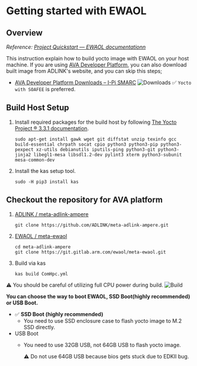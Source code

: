 # Getting started with EWAOL

## Overview

*Reference: [Project Quickstart — EWAOL documentationn](https://ewaol.sites.arm.com/meta-ewaol/quickstart.html)*

This instruction explain how to build yocto image with EWAOL on your host machine.
If you are using [AVA Developer Platform](https://www.ipi.wiki/pages/com-hpc-altra), you can also download built image from ADLINK's website, and you can skip this steps;

- [AVA Developer Platform Downloads – I-Pi SMARC](https://www.ipi.wiki/pages/download-ava-developer-platform)
![Downloads](images/getting_started/downloads.png)
:white_check_mark: `Yocto with SOAFEE` is preferred.

## Build Host Setup

1. Install required packages for the build host by following [The Yocto Project ® 3.3.1 documentation](https://docs.yoctoproject.org/3.3.1/singleindex.html#required-packages-for-the-build-host).

   ```console
   sudo apt-get install gawk wget git diffstat unzip texinfo gcc build-essential chrpath socat cpio python3 python3-pip python3-pexpect xz-utils debianutils iputils-ping python3-git python3-jinja2 libegl1-mesa libsdl1.2-dev pylint3 xterm python3-subunit mesa-common-dev
   ```

1. Install the kas setup tool.

   ```console
   sudo -H pip3 install kas
   ```

## Checkout the repository for AVA platform

1. [ADLINK / meta-adlink-ampere](https://github.com/ADLINK/meta-adlink-ampere)

   ```console
   git clone https://github.com/ADLINK/meta-adlink-ampere.git
   ```

1. [EWAOL / meta-ewaol](https://git.gitlab.arm.com/ewaol/meta-ewaol)

   ```console
   cd meta-adlink-ampere
   git clone https://git.gitlab.arm.com/ewaol/meta-ewaol.git
   ```

1. Build via kas

   ```console
   kas build ComHpc.yml
   ```

:warning: You should be careful of utilizing full CPU power during build.
![Build](images/getting_started/build.png)

**You can choose the way to boot EWAOL, SSD Boot(highly recommended) or USB Boot.**

- :white_check_mark: **SSD Boot (highly recommended)**
  - You need to use SSD enclosure case to flash yocto image to M.2 SSD directly.
- USB Boot
  - You need to use 32GB USB, not 64GB USB to flash yocto image.

    :warning: Do not use 64GB USB because bios gets stuck due to EDKII bug.
